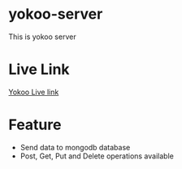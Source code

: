 # yokoo-server

This is yokoo server

# Live Link

[Yokoo Live link](https://yokoo-client.vercel.app/)

# Feature

- Send data to mongodb database
- Post, Get, Put and Delete operations available
